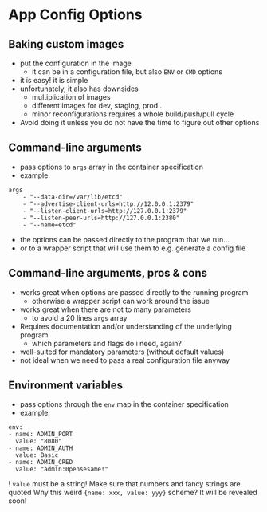 # App Config Options

## Baking custom images
- put the configuration in the image
  - it can be in a configuration file, but also `ENV` or `CMD` options
- it is easy! it is simple
- unfortunately, it also has downsides
  - multiplication of images
  - different images for dev, staging, prod..
  - minor reconfigurations requires a whole build/push/pull cycle
- Avoid doing it unless you do not have the time to figure out other options

## Command-line arguments
- pass options to `args` array in the container specification
- example 
```
args
    - "--data-dir=/var/lib/etcd"
    - "--advertise-client-urls=http://12.0.0.1:2379"
    - "--listen-client-urls=http://127.0.0.1:2379"
    - "--listen-peer-urls=http://127.0.0.1:2380"
    - "--name=etcd"
```

- the options can be passed directly to the program that we run...
- or to a wrapper script that will use them to e.g. generate a config file

## Command-line arguments, pros & cons
- works great when options are passed directly to the running program
  - otherwise a wrapper script can work around the issue
- works great when there are not to many parameters
  - to avoid a 20 lines `args` array
- Requires documentation and/or understanding of the underlying program
  - which parameters and flags do i need, again?
- well-suited for mandatory parameters (without default values)
- not ideal when we need to pass a real configuration file anyway


## Environment variables
- pass options through the `env` map in the container specification
- example:
  
```
env:
- name: ADMIN_PORT
  value: "8080"
- name: ADMIN_AUTH
  value: Basic
- name: ADMIN_CRED
  value: "admin:0pensesame!"
```

! `value` must be a string! Make sure that numbers and fancy strings are quoted
Why this weird `{name: xxx, value: yyy}` scheme? It will be revealed soon! 

## 